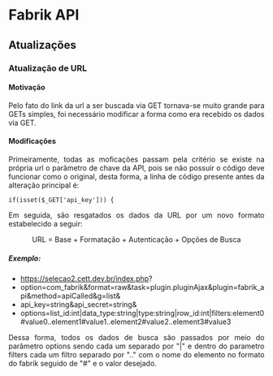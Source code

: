 # Fabrik API

## Atualizações
### Atualização de URL

#### Motivação 
<p style="text-align: justify">Pelo fato do link da url a ser buscada via GET tornava-se muito grande para GETs simples, foi necessário modificar a forma como era recebido os dados via GET.</p>

#### Modificações 
<p style="text-align: justify">Primeiramente, todas as moficações passam pela critério se existe na própria url o parâmetro de chave da API, pois se não possuir o código deve funcionar como o original, desta forma, a linha de código presente antes da alteração principal é:</p>

```
if(isset($_GET['api_key'])) {
```

<p style="text-align: justify">Em seguida, são resgatados os dados da URL  por um novo formato estabelecido a seguir:</p>

<p style="text-align: center">URL = Base + Formatação + Autenticação + Opções de Busca</p>

##### Exemplo:

* https://selecao2.cett.dev.br/index.php?
* option=com_fabrik&format=raw&task=plugin.pluginAjax&plugin=fabrik_api&method=apiCalled&g=list&
* api_key=string&api_secret=string&
* options=list_id:int|data_type:string|type:string|row_id:int|filters:element0#value0..element1#value1..element2#value2..element3#value3

<p style="text-align: justify">Dessa forma, todos os dados de busca são passados por meio do parâmetro options sendo cada um separado por "|" e dentro do parametro filters cada um filtro separado por ".." com o nome do elemento no formato do fabrik seguido de "#" e o valor desejado.</p>
